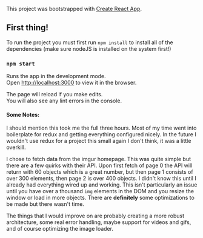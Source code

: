 This project was bootstrapped with [Create React App](https://github.com/facebook/create-react-app).

## First thing!
To run the project you must first run `npm install` to install all of the dependencies (make sure nodeJS is installed on the system first!)

### `npm start`

Runs the app in the development mode.<br>
Open [http://localhost:3000](http://localhost:3000) to view it in the browser.

The page will reload if you make edits.<br>
You will also see any lint errors in the console.


#### Some Notes:
I should mention this took me the full three hours. Most of my time went into boilerplate for redux and getting everything configured nicely. In the future I wouldn't use redux for a project this small again I don't think, it was a little overkill. 

I chose to fetch data from the imgur homepage. This was quite simple but there are a few quirks with their API. Upon first fetch of page 0 the API will return with 60 objects which is a great number, but then page 1 consists of over 300 elements, then page 2 is over 400 objects. I didn't know this until I already had everything wired up and working. This isn't particularly an issue until you have over a thousand `img` elements in the DOM and you resize the window or load in more objects. There are __definitely__ some optimizations to be made but there wasn't time. 


The things that I would improve on are probably creating a more robust architecture, some real error handling, maybe support for videos and gifs, and of course optimizing the image loader. 